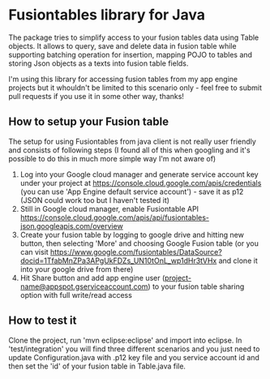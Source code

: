 # Fusiontables library for Java

The package tries to simplify access to your fusion tables data using Table objects. It allows to query, save and delete data in fusion table while supporting batching operation for insertion, mapping POJO to tables and storing Json objects as a texts into fusion table fields. 

I'm using this library for accessing fusion tables from my app engine projects but it whouldn't be limited to this scenario only - feel free to submit pull requests if you use it in some other way, thanks!

## How to setup your Fusion table

The setup for using Fusiontables from java client is not really user friendly and consists of following steps (I found all of this when googling and it's possible to do this in much more simple way I'm not aware of)

1. Log into your Google cloud manager and generate service account key under your project at https://console.cloud.google.com/apis/credentials (you can use 'App Engine default service account') - save it as p12 (JSON could work too but I haven't tested it)
2. Still in Google cloud manager, enable Fusiontable API https://console.cloud.google.com/apis/api/fusiontables-json.googleapis.com/overview 
3. Create your fusion table by logging to google drive and hitting new button, then selecting 'More' and choosing Google Fusion table (or you can visit https://www.google.com/fusiontables/DataSource?docid=1TfabMnZPa3APgUkFDZs_UN10tOnL_wp1dHr3tVHx and clone it into your google drive from there) 
4. Hit Share button and add app engine user (project-name@appspot.gserviceaccount.com) to your fusion table sharing option with full write/read access

## How to test it

Clone the project, run 'mvn eclipse:eclipse' and import into eclipse. In 'test/integration' you will find three different scenarios and you just need to update Configuration.java with .p12 key file and you service account id and then set the 'id' of your fusion table in Table.java file. 
